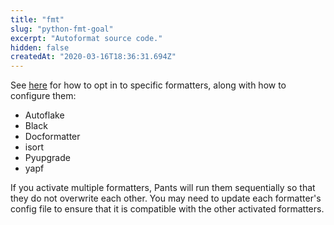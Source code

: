 ```yaml
---
title: "fmt"
slug: "python-fmt-goal"
excerpt: "Autoformat source code."
hidden: false
createdAt: "2020-03-16T18:36:31.694Z"
---
```


See [here](doc:python-linters-and-formatters) for how to opt in to specific formatters, along with how to configure them:

- Autoflake
- Black
- Docformatter
- isort
- Pyupgrade
- yapf

If you activate multiple formatters, Pants will run them sequentially so that they do not overwrite each other. You may need to update each formatter's config file to ensure that it is compatible with the other activated formatters.
